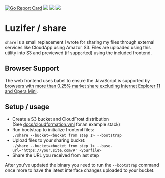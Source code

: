 [![Go Report Card](https://goreportcard.com/badge/github.com/Luzifer/share)](https://goreportcard.com/report/github.com/Luzifer/share)
![](https://badges.fyi/github/license/Luzifer/share)
![](https://badges.fyi/github/downloads/Luzifer/share)
![](https://badges.fyi/github/latest-release/Luzifer/share)

# Luzifer / share

`share` is a small replacement I wrote for sharing my files through external services like CloudApp using Amazon S3. Files are uploaded using this utility into S3 and previewed (if supported) using the included frontend.

## Browser Support

The web frontend uses babel to ensure the JavaScript is supported by [browsers with more than 0.25% market share excluding Internet Explorer 11 and Opera Mini](http://browserl.ist/?q=%3E0.25%25%2C+not+ie+11%2C+not+op_mini+all).

## Setup / usage

- Create a S3 bucket and CloudFront distribution  
  (See [docs/cloudformation.yml](docs/cloudformation.yml) for an example stack)
- Run bootstrap to initialize frontend files:  
  `./share --bucket=<bucket from step 1> --bootstrap`
- Upload files to your sharing bucket:  
  `./share --bucket=<bucket from step 1> --base-url='https://your.site.com/#' <yourfile>`
- Share the URL you received from last step

After you've updated the binary you need to run the `--bootstrap` command once more to have the latest interface changes uploaded to your bucket.
